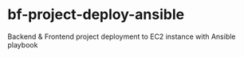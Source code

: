 # bf-project-deploy-ansible
Backend &amp; Frontend project deployment to EC2 instance with Ansible playbook
